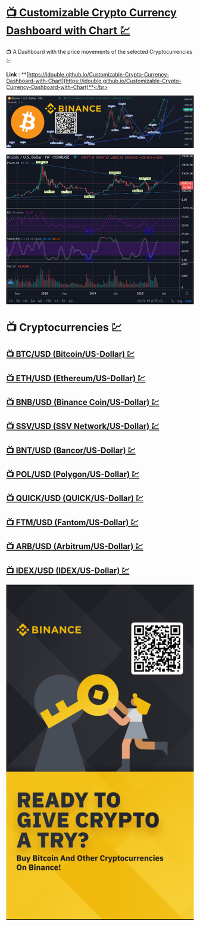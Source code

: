 # [📺 Customizable Crypto Currency Dashboard with Chart 💹](https://idouble.github.io/Customizable-Crypto-Currency-Dashboard-with-Chart)
📺 A Dashboard with the price movements of the selected Cryptocurrencies 💹

**Link** : **[https://idouble.github.io/Customizable-Crypto-Currency-Dashboard-with-Chart](https://idouble.github.io/Customizable-Crypto-Currency-Dashboard-with-Chart)**</br>

![Customizable Cryptocurrency Dashboard with Chart Candlestick Price Movement Volume Stoch RSI](Images/Customizable-Cryptocurrency-Dashboard-with-Chart-Binance.png)

![Customizable Cryptocurrency Dashboard with Chart Candlestick Price Movement Volume Stoch RSI](Images/Customizable-Cryptocurrency-Dashboard-with-Chart-Trendline.png)

# 📺 Cryptocurrencies 💹

## [📺 BTC/USD (Bitcoin/US-Dollar) 💹](https://idouble.github.io/Customizable-Crypto-Currency-Dashboard-with-Chart/BTCUSD)

## [📺 ETH/USD (Ethereum/US-Dollar) 💹](https://idouble.github.io/Customizable-Crypto-Currency-Dashboard-with-Chart/ETHUSD)

## [📺 BNB/USD (Binance Coin/US-Dollar) 💹](https://idouble.github.io/Customizable-Crypto-Currency-Dashboard-with-Chart/BNBUSD)

## [📺 SSV/USD (SSV Network/US-Dollar) 💹](https://idouble.github.io/Customizable-Crypto-Currency-Dashboard-with-Chart/SSVUSD)

## [📺 BNT/USD (Bancor/US-Dollar) 💹](https://idouble.github.io/Customizable-Crypto-Currency-Dashboard-with-Chart/BNTUSD)

## [📺 POL/USD (Polygon/US-Dollar) 💹](https://idouble.github.io/Customizable-Crypto-Currency-Dashboard-with-Chart/POLUSD)

## [📺 QUICK/USD (QUICK/US-Dollar) 💹](https://idouble.github.io/Customizable-Crypto-Currency-Dashboard-with-Chart/QUICKUSD)

## [📺 FTM/USD (Fantom/US-Dollar) 💹](https://idouble.github.io/Customizable-Crypto-Currency-Dashboard-with-Chart/FTMUSD)

## [📺 ARB/USD (Arbitrum/US-Dollar) 💹](https://idouble.github.io/Customizable-Crypto-Currency-Dashboard-with-Chart/ARBUSD)

## [📺 IDEX/USD (IDEX/US-Dollar) 💹](https://idouble.github.io/Customizable-Crypto-Currency-Dashboard-with-Chart/IDEXUSD)

![Binance Ready to give crypto a try ? buy bitcoin and other cryptocurrencies on binance](Images/binance.jpg)
